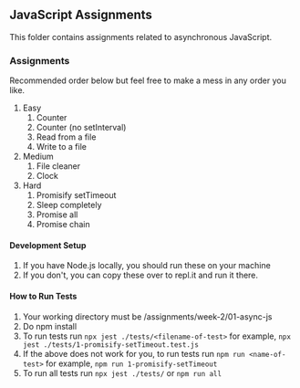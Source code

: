 ## JavaScript Assignments

This folder contains assignments related to asynchronous JavaScript.

### Assignments

Recommended order below but feel free to make a mess in any order you like.

1. Easy
    1. Counter
    2. Counter (no setInterval)
    3. Read from a file
    4. Write to a file
2. Medium
    1. File cleaner
    2. Clock
3. Hard
    1. Promisify setTimeout
    2. Sleep completely
    3. Promise all
    4. Promise chain

#### Development Setup

1. If you have Node.js locally, you should run these on your machine
2. If you don't, you can copy these over to repl.it and run it there.

#### How to Run Tests

1. Your working directory must be /assignments/week-2/01-async-js
2. Do npm install
3. To run tests run `npx jest ./tests/<filename-of-test>`
   for example, `npx jest ./tests/1-promisify-setTimeout.test.js`
4. If the above does not work for you, to run tests run `npm run <name-of-test>`
   for example, `npm run 1-promisify-setTimeout`
5. To run all tests run `npx jest ./tests/` or `npm run all`
